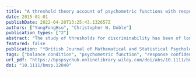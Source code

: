 ```yaml
---
title: "A threshold theory account of psychometric functions with response confidence under the balance condition"
date: 2015-01-01
publishDate: 2022-04-20T13:25:43.132657Z
authors: ["YungFongHsu", "Christopher W. Doble"]
publication_types: ["2"]
abstract: "The study of thresholds for discriminability has been of long-standing interest in psychophysics. While threshold theories embrace the concept of discrete-state thresholds, signal detection theory discounts such a concept. In this paper we concern ourselves with the concept of thresholds from the discrete-state modelling viewpoint. In doing so, we find it necessary to clarify some fundamental issues germane to the psychometric function (PF), which is customarily constructed using psychophysical methods with a binary-response format. We challenge this response format and argue that response confidence also plays an important role in the construction of PFs, and thus should have some impact on threshold estimation. We motivate the discussion by adopting a three-state threshold theory for response confidence proposed by Krantz (1969, Psychol. Rev., 76, 308–324), which is a modification of Luce's (1963, Psychol. Rev., 70, 61–79) low-threshold theory. In particular, we discuss the case in which the practice of averaging over order (or position) is enforced in data collection. Finally, we illustrate the fit of the Luce–Krantz model to data from a line-discrimination task with response confidence."
featured: false
publication: "*British Journal of Mathematical and Statistical Psychology*"
tags: ["balance condition", "psychometric function", "response confidence", "threshold theory"]
url_pdf: "https://bpspsychub.onlinelibrary.wiley.com/doi/abs/10.1111/bmsp.12040"
doi: "10.1111/bmsp.12040"
---
```


